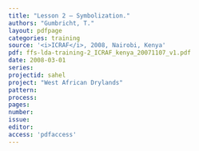 ```yaml
---
title: "Lesson 2 – Symbolization."
authors: "Gumbricht, T."
layout: pdfpage
categories: training
source: '<i>ICRAF</i>, 2008, Nairobi, Kenya'
pdf: ffs-lda-training-2_ICRAF_kenya_20071107_v1.pdf
date: 2008-03-01
series:
projectid: sahel
project: "West African Drylands"
pattern:
process:
pages:
number:
issue:
editor:
access: 'pdfaccess'
---
```

